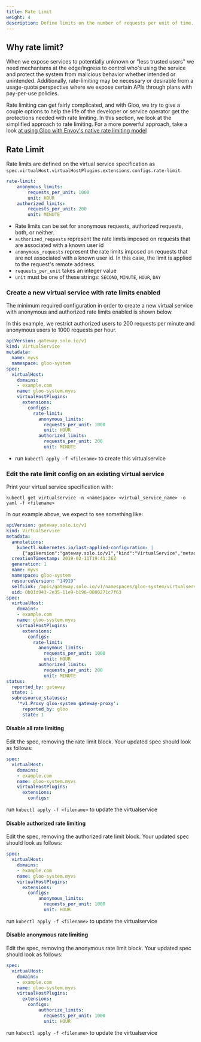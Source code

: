 ```yaml
---
title: Rate Limit
weight: 4
description: Define limits on the number of requests per unit of time.
---
```


## Why rate limit?

When we expose services to potentially unknown or "less trusted users" we need mechanisms at the edge/ingress to control who's using the service and protect the system from malicious behavior whether intended or unintended. Additionally, rate-limiting may be necessary or desirable from a usage-quota perspective where we expose certain APIs through plans with pay-per-use policies. 

Rate limiting can get fairly complicated, and with Gloo, we try to give a couple options to help the life of the developer or service operator get the protections needed with rate limiting. In this section, we look at the simplified approach to rate limiting. For a more powerful approach, take a look [at using Gloo with Envoy's native rate limiting model](../rate_limits_envoy)

## Rate Limit

Rate limits are defined on the virtual service specification as `spec.virtualHost.virtualHostPlugins.extensions.configs.rate-limit`.

```yaml
rate-limit:
    anonymous_limits:
        requests_per_unit: 1000
        unit: HOUR
    authorized_limits:
        requests_per_unit: 200
        unit: MINUTE
```

- Rate limits can be set for anonymous requests, authorized requests, both, or neither.
- `authorized_requests` represent the rate limits imposed on requests that are associated with a known user id
- `anonymous_requests` represent the rate limits imposed on requests that are not associated with a known user id. In this case, the limit is applied to the request's remote address.
- `requests_per_unit` takes an integer value
- `unit` must be one of these strings: `SECOND`, `MINUTE`, `HOUR`, `DAY`

### Create a new virtual service with rate limits enabled

The minimum required configuration in order to create a new virtual service with anonymous and authorized rate limits enabled is shown below.

In this example, we restrict authorized users to 200 requests per minute and anonymous users to 1000 requests per hour.

```yaml
apiVersion: gateway.solo.io/v1
kind: VirtualService
metadata:
  name: myvs
  namespace: gloo-system
spec:
  virtualHost:
    domains:
    - example.com
    name: gloo-system.myvs
    virtualHostPlugins:
      extensions:
        configs:
          rate-limit:
            anonymous_limits:
              requests_per_unit: 1000
              unit: HOUR
            authorized_limits:
              requests_per_unit: 200
              unit: MINUTE
```

- run `kubectl apply -f <filename>` to create this virtualservice

### Edit the rate limit config on an existing virtual service

Print your virtual service specification with:

```shell
kubectl get virtualservice -n <namespace> <virtual_service_name> -o yaml -f <filename>
```

In our example above, we expect to see something like:

```yaml
apiVersion: gateway.solo.io/v1
kind: VirtualService
metadata:
  annotations:
    kubectl.kubernetes.io/last-applied-configuration: |
      {"apiVersion":"gateway.solo.io/v1","kind":"VirtualService","metadata":{"annotations":{},"name":"myvs","namespace":"gloo-system"},"spec":{"virtualHost":{"domains":["example.com"],"name":"gloo-system.myvs","virtualHostPlugins":{"extensions":{"configs":{"rate-limit":{"anonymous_limits":{"requests_per_unit":1000,"unit":"HOUR"},"authorized_limits":{"requests_per_unit":200,"unit":"MINUTE"}}}}}}}}
  creationTimestamp: 2019-02-11T19:41:36Z
  generation: 1
  name: myvs
  namespace: gloo-system
  resourceVersion: "14919"
  selfLink: /apis/gateway.solo.io/v1/namespaces/gloo-system/virtualservices/myvs
  uid: 0b01d943-2e35-11e9-b196-0800271c7f63
spec:
  virtualHost:
    domains:
    - example.com
    name: gloo-system.myvs
    virtualHostPlugins:
      extensions:
        configs:
          rate-limit:
            anonymous_limits:
              requests_per_unit: 1000
              unit: HOUR
            authorized_limits:
              requests_per_unit: 200
              unit: MINUTE
status:
  reported_by: gateway
  state: 1
  subresource_statuses:
    '*v1.Proxy gloo-system gateway-proxy':
      reported_by: gloo
      state: 1
```

#### Disable all rate limiting

Edit the spec, removing the rate limit block. Your updated spec should look as follows:

```yaml
spec:
  virtualHost:
    domains:
    - example.com
    name: gloo-system.myvs
    virtualHostPlugins:
      extensions:
        configs:
```

run `kubectl apply -f <filename>` to update the virtualservice

#### Disable authorized rate limiting

Edit the spec, removing the authorized rate limit block. Your updated spec should look as follows:

```yaml
spec:
  virtualHost:
    domains:
    - example.com
    name: gloo-system.myvs
    virtualHostPlugins:
      extensions:
        configs:
            anonymous_limits:
              requests_per_unit: 1000
              unit: HOUR
```

run `kubectl apply -f <filename>` to update the virtualservice

#### Disable anonymous rate limiting

Edit the spec, removing the anonymous rate limit block. Your updated spec should look as follows:

```yaml
spec:
  virtualHost:
    domains:
    - example.com
    name: gloo-system.myvs
    virtualHostPlugins:
      extensions:
        configs:
            authorize_limits:
              requests_per_unit: 1000
              unit: HOUR
```

run `kubectl apply -f <filename>` to update the virtualservice
